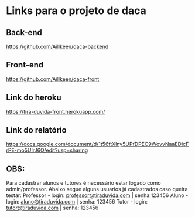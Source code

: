 # Links para o projeto de daca

## Back-end
https://github.com/Aillkeen/daca-backend

## Front-end
https://github.com/Aillkeen/daca-front

## Link do heroku
https://tira-duvida-front.herokuapp.com/

## Link do relatório
https://docs.google.com/document/d/1t56ftXlny5UPfDPEC9WovvNaaEDIcFrPE-mo5UIrJ6Q/edit?usp=sharing

## OBS: 
Para cadastrar alunos e tutores é necessário estar logado como admin/professor. Abaixo segue alguns usuarios já cadastrados caso queira testar:
Professor - login: professor@tiraduvida.com | senha:123456
Aluno - login: aluno@tiraduvida.com | senha: 123456
Tutor - login: tutor@tiraduvida.com | senha: 123456
